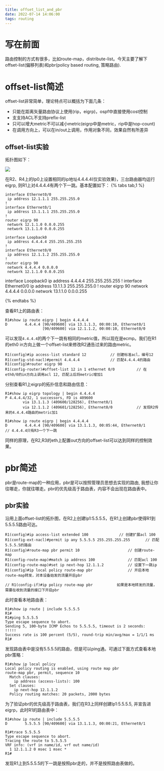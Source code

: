 ```yaml
---
title: offset_list_and_pbr
date: 2022-07-14 14:06:00
tags: routing
---
```


# 写在前面
路由控制的方式有很多，比如route-map，distribute-list。今天主要了解下offset-list(偏移列表)和pbr(policy based routing, 策略路由).
<!--more-->

# offset-list简述
offset-list非常简单，理论特点可以概括为下面几条：
- 只能在距离矢量路由协议上使用(rip，eigrp)，ospf中直接使用cost控制
- 支支持ACL不支持prefix-list
- 只可以增大metric不可以减小metric(eigrp中是metric，rip中是hop-count)
- 在调用方向上，可以在in/out上调用，作用对象不同，效果自然有所差异

## offset-list实验
拓扑图如下：

![](https://rancho333.github.io/pictures/offset_list_topology.png)

在R2、R4上的lp0上设置相同的ip地址4.4.4.4(仅实验效果)，三台路由器均运行eigrp, 则R1上对4.4.4.4有两个下一跳。基本配置如下：
{% tabs tab,1 %}
<!-- tab R1-->
```
interface Ethernet0/0
 ip address 12.1.1.1 255.255.255.0
!
interface Ethernet0/1
 ip address 13.1.1.1 255.255.255.0
!
router eigrp 90
 network 12.1.1.0 0.0.0.255
 network 13.1.1.0 0.0.0.255
```
<!-- endtab -->
<!-- tab R2-->
```
interface Loopback0
 ip address 4.4.4.4 255.255.255.255
!
interface Ethernet0/0
 ip address 12.1.1.2 255.255.255.0
!
router eigrp 90
 network 4.4.4.4 0.0.0.0
 network 12.1.1.0 0.0.0.255
```
<!-- endtab -->
<!-- tab R3-->
interface Loopback0
 ip address 4.4.4.4 255.255.255.255
!
interface Ethernet0/0
 ip address 13.1.1.3 255.255.255.0
!
router eigrp 90
 network 4.4.4.4 0.0.0.0
 network 13.1.1.0 0.0.0.255
<!-- endtab -->
{% endtabs %}

查看R1上的路由表：
```
R1#show ip route eigrp | begin 4.4.4.4
D        4.4.4.4 [90/409600] via 13.1.1.3, 00:00:10, Ethernet0/1
                 [90/409600] via 12.1.1.2, 00:00:10, Ethernet0/0
```
可以发现`4.4.4.4`的两个下一跳有相同的metric值，所以现在是ecmp。我们在R1的eth0 in方向上做一个offset-list来修改R2通告过来的路由metric。
```
R1(config)#ip access-list standard 12           // 创建标准acl，编号12
R1(config-std-nacl)#permit 4.4.4.4              // 匹配4.4.4.4的路由
R1(config)#router eigrp 90
R1(config-router)#offset-list 12 in 1 ethernet 0/0          // 在eth0/0的in方向上调用acl 12, 匹配上后将metric增加1
```

分别查看R1上eigrp的拓扑信息和路由信息：
```
R1#show ip eigrp topology | begin 4.4.4.4
P 4.4.4.4/32, 1 successors, FD is 409600
        via 13.1.1.3 (409600/128256), Ethernet0/1
        via 12.1.1.2 (409601/128256), Ethernet0/0           // 发现R2传来的4.4.4.4路由的metric加1

R1#show ip route eigrp | begin 4.4.4.4
D        4.4.4.4 [90/409600] via 13.1.1.3, 00:05:44, Ethernet0/1        // 4.4.4.4只有R3一个下一跳
```
同样的原理，在R2,R3的eth上配置out方向的offset-list可以达到同样的控制效果。

# pbr简述
pbr是route-map的一种应用，pbr是可以按照管理员思想去实现的路由, 我想让你往哪走，你就往哪走。pbr的优先级高于路由表，内容不会出现在路由表中。

## pbr实验
沿用上面offset-list的拓扑图，在R2上创建lp1:5.5.5.5，在R1上创建pbr使得R1到5.5.5.5路由可达。
```
R1(config)#ip access-list extended 100              // 创建扩展acl 100
R1(config-ext-nacl)#permit ip any 5.5.5.5 255.255.255.255       // 匹配5.5.5.5的路由
R1(config)#route-map pbr permit 10                      // 创建route-map
R1(config-route-map)#match ip address 100               // 匹配acl 100
R1(config-route-map)#set ip next-hop 12.1.1.2           // 设置下一跳ip
R1(config)#ip local policy route-map pbr                // 开启本地route-map转发，对本设备始发的流量开启pbr

// R1(config-if)#ip policy route-map pbr           如果是本地转发的流量，需要在收到流量的接口下开启pbr
```

此时查看本地路由表：
```
R1#show ip route | include 5.5.5.5
R1#
R1#ping 5.5.5.5
Type escape sequence to abort.
Sending 5, 100-byte ICMP Echos to 5.5.5.5, timeout is 2 seconds:
!!!!!
Success rate is 100 percent (5/5), round-trip min/avg/max = 1/1/1 ms
R1#
```
发现路由表中是没有5.5.5.5的路由，但是可以ping通。可通过下面方式查看本地pbr策略：
```
R1#show ip local policy 
Local policy routing is enabled, using route map pbr
route-map pbr, permit, sequence 10
  Match clauses:
    ip address (access-lists): 100 
  Set clauses:
    ip next-hop 12.1.1.2
  Policy routing matches: 20 packets, 2000 bytes
```

为了验证pbr的优先级高于路由表，我们在R3上同样创建lp1:5.5.5.5, 并宣告进eigrp，此时R1的路由表中：
```
R1#show ip route | include 5.5.5.5
D        5.5.5.5 [90/409600] via 13.1.1.3, 00:00:21, Ethernet0/1

R1#trace 5.5.5.5
Type escape sequence to abort.
Tracing the route to 5.5.5.5
VRF info: (vrf in name/id, vrf out name/id)
  1 12.1.1.2 0 msec 1 msec * 
R1#
```
发现R1上到5.5.5.5的下一跳是按照pbr走的，并不是按照路由表做的。
